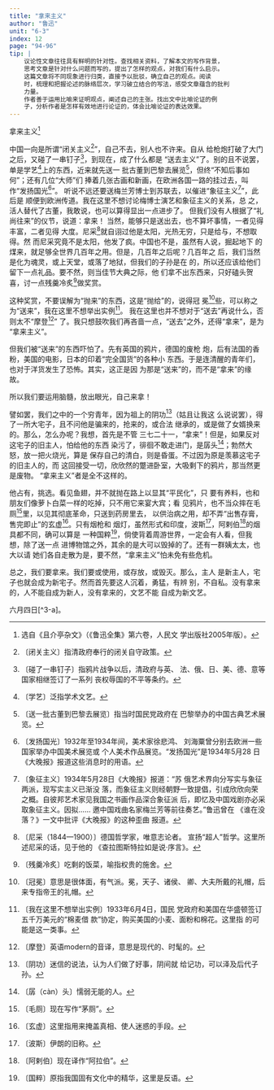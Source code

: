 ```yaml
---
title: "拿来主义"
author: "鲁迅"
unit: "6-3"
index: 12
page: "94-96"
tip: |
    议论性文章往往具有鲜明的针对性。查找相关资料，了解本文的写作背景，
    思考文章是针对什么问题而写的，提出了怎样的观点，对我们有什么启示。
    这篇文章将不同现象进行归类，直接予以批驳，确立自己的观点。阅读
    时，梳理和把握论述的脉络层次，学习破立结合的写法，感受文章蕴含的批判
    力量。
    作者善于运用比喻来证明观点，阐述自己的主张。找出文中比喻论证的例
    子，分析作者是怎样有效地进行论证的，体会比喻论证的表达效果。
---
```


拿来主义[^1-a]

中国一向是所谓“闭关主义[^1-b]”，自己不去，别人也不许来。自从
给枪炮打破了大门之后，又碰了一串钉子[^1-c]，到现在，成了什么都是
“送去主义”了。别的且不说罢，单是学艺[^1-d]上的东西，近来就先送一
批古董到巴黎去展览[^1-e]，但终“不知后事如何”；还有几位“大师”们
捧着几张古画和新画，在欧洲各国一路的挂过去，叫作“发扬国光[^1-f]”。
听说不远还要送梅兰芳博士到苏联去，以催进“象征主义[^1-g]”，此后是
顺便到欧洲传道。我在这里不想讨论梅博士演艺和象征主义的关系，总
之，活人替代了古董，我敢说，也可以算得显出一点进步了。
但我们没有人根据了“礼尚往来”的仪节，说道：拿来！
当然，能够只是送出去，也不算坏事情，一者见得丰富，二者见得
大度。尼采[^1-h]就自诩过他是太阳，光热无穷，只是给与，不想取得。然
而尼采究竟不是太阳，他发了疯。中国也不是，虽然有人说，掘起地下
的煤来，就足够全世界几百年之用。但是，几百年之后呢？几百年之
后，我们当然是化为魂灵，或上天堂，或落了地狱，但我们的子孙是在
的，所以还应该给他们留下一点礼品。要不然，则当佳节大典之际，他
们拿不出东西来，只好磕头贺喜，讨一点残羹冷炙[^1-i]做奖赏。

[^1-a]: 选自《且介亭杂文》（《鲁迅全集》第六卷，人民文
    学出版社2005年版）。
[^1-b]: 〔闭关主义〕指清政府奉行的闭关自守政策。
[^1-c]: 〔碰了一串钉子〕指鸦片战争以后，清政府与英、
    法、俄、日、美、德、意等国家相继签订了一系列
    丧权辱国的不平等条约。
[^1-d]: 〔学艺〕泛指学术文艺。
[^1-e]: 〔送一批古董到巴黎去展览〕指当时国民党政府在
    巴黎举办的中国古典艺术展览。
[^1-f]: 〔发扬国光〕1932年至1934年间，美术家徐悲鸿、
    刘海粟曾分别去欧洲一些国家举办中国美术展览或
    个人美术作品展览。“发扬国光”是1934年5月28
    日《大晚报》报道这些消息时的用语。
[^1-g]: 〔象征主义〕1934年5月28日《大晚报》报道：“苏
    俄艺术界向分写实与象征两派，现写实主义已渐没
    落，而象征主义则经朝野一致提倡，引成欣欣向荣
    之概。自彼邦艺术家见我国之书画作品深合象征派
    后，即忆及中国戏剧亦必采取象征主义。因拟……
    邀中国戏曲名家梅兰芳等前往奏艺。”鲁迅曾在
    《谁在没落？》一文中批评《大晚报》的这种歪曲
    报道。
[^1-h]: 〔尼采（1844—1900）〕德国哲学家，唯意志论者。
    宣扬“超人”哲学。这里所述尼采的话，见于他的
    《查拉图斯特拉如是说·序言》。
[^1-i]: 〔残羹冷炙〕吃剩的饭菜，喻指权贵的施舍。

这种奖赏，不要误解为“抛来”的东西，这是“抛给”的，说得冠
冕[^2-a]些，可以称之为“送来”，我在这里不想举出实例[^2-b]。
我在这里也并不想对于“送去”再说什么，否则太不“摩登[^2-c]”
了。我只想鼓吹我们再吝啬一点，“送去”之外，还得“拿来”，是为
“拿来主义”。

但我们被“送来”的东西吓怕了。先有英国的鸦片，德国的废枪
炮，后有法国的香粉，美国的电影，日本的印着“完全国货”的各种小
东西。于是连清醒的青年们，也对于洋货发生了恐怖。其实，这正是因
为那是“送来”的，而不是“拿来”的缘故。

所以我们要运用脑髓，放出眼光，自己来拿！

譬如罢，我们之中的一个穷青年，因为祖上的阴功[^2-d]（姑且让我这
么说说罢），得了一所大宅子，且不问他是骗来的，抢来的，或合法
继承的，或是做了女婿换来的。那么，怎么办呢？我想，首先是不管
三七二十一，“拿来”！但是，如果反对这宅子的旧主人，怕给他的东西
染污了，徘徊不敢走进门，是孱头[^2-e]；勃然大怒，放一把火烧光，算是
保存自己的清白，则是昏蛋。不过因为原是羡慕这宅子的旧主人的，而
这回接受一切，欣欣然的蹩进卧室，大吸剩下的鸦片，那当然更是废物。
“拿来主义”者是全不这样的。

他占有，挑选。看见鱼翅，并不就抛在路上以显其“平民化”，只
要有养料，也和朋友们像萝卜白菜一样的吃掉，只不用它来宴大宾；看
见鸦片，也不当众摔在毛厕[^2-f]里，以见其彻底革命，只送到药房里去，
以供治病之用，却不弄“出售存膏，售完即止”的玄虚[^2-g]。只有烟枪和
烟灯，虽然形式和印度，波斯[^2-h]，阿剌伯[^2-i]的烟具都不同，确可以算是
一种国粹[^2-j]，倘使背着周游世界，一定会有人看，但我想，除了送一点
进博物馆之外，其余的是大可以毁掉的了。还有一群姨太太，也大以请
她们各自走散为是，要不然，“拿来主义”怕未免有些危机。

[^2-a]: 〔冠冕〕意思是很体面，有气派。冕，天子、诸侯、
    卿、大夫所戴的礼帽，后来专指帝王的礼帽。
[^2-b]: 〔我在这里不想举出实例〕1933年6月4日，国民
    党政府和美国在华盛顿签订五千万美元的“棉麦借
    款”协定，购买美国的小麦、面粉和棉花。这里指
    的可能是这一类事。
[^2-c]: 〔摩登〕英语modern的音译，意思是现代的、时髦的。
[^2-d]: 〔阴功〕迷信的说法，认为人们做了好事，阴间就
    给记功，可以泽及后代子孙。
[^2-e]: 〔孱（càn）头〕懦弱无能的人。
[^2-f]: 〔毛厕〕现在写作“茅厕”。
[^2-g]: 〔玄虚〕这里指用来掩盖真相、使人迷惑的手段。
[^2-h]: 〔波斯〕伊朗的旧称。
[^2-i]: 〔阿剌伯〕现在译作“阿拉伯”。
[^2-j]: 〔国粹〕原指我国固有文化中的精华，这里是反语。

总之，我们要拿来。我们要或使用，或存放，或毁灭。那么，主人
是新主人，宅子也就会成为新宅子。然而首先要这人沉着，勇猛，有辨
别，不自私。没有拿来的，人不能自成为新人，没有拿来的，文艺不能
自成为新文艺。

<div class="article-signature" markdown>六月四日[^3-a]。</div>

[^3-a]: 〔六月四日〕指1934年6月4日。
